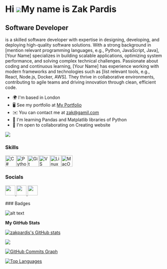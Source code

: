 Hi ![](https://user-images.githubusercontent.com/18350557/176309783-0785949b-9127-417c-8b55-ab5a4333674e.gif)My name is Zak Pardis
==================================================================================================================================

Software Developer
------------------

is a skilled software developer with expertise in designing, developing, and deploying high-quality software solutions. With a strong background in \[mention relevant programming languages, e.g., Python, JavaScript, Java\], \[Your Name\] specializes in building scalable applications, optimizing system performance, and solving complex technical challenges. Passionate about coding and continuous learning, \[Your Name\] has experience working with modern frameworks and technologies such as \[list relevant tools, e.g., React, Node.js, Docker, AWS\]. They thrive in collaborative environments, contributing to agile teams and driving innovation through clean, efficient code.

* 🌍  I'm based in London
* 🖥️  See my portfolio at [My Portfolio](http://www.portfolio.dev)
* ✉️  You can contact me at [zak@gamil.com](mailto:zak@gamil.com)
* 🧠  I'm learning Pandas and Matplatlib libraries of Python
* 🤝  I'm open to collaborating on Creating website

<a href="https://www.github.com/zakpardis" target="_blank" rel="noreferrer"><img
src="https://img.shields.io/github/followers/zakpardis?logo=github&style=for-the-badge&color=0891b2&labelColor=831843" /></a>
### Skills

<p align="left">
<a href="https://docs.microsoft.com/en-us/dotnet/csharp/" target="_blank" rel="noreferrer"><img src="https://raw.githubusercontent.com/danielcranney/readme-generator/main/public/icons/skills/csharp-colored.svg" width="36" height="36" alt="C#" /></a><a href="https://www.python.org/" target="_blank" rel="noreferrer"><img src="https://raw.githubusercontent.com/danielcranney/readme-generator/main/public/icons/skills/python-colored.svg" width="36" height="36" alt="Python" /></a><a href="https://git-scm.com/" target="_blank" rel="noreferrer"><img src="https://raw.githubusercontent.com/danielcranney/readme-generator/main/public/icons/skills/git-colored.svg" width="36" height="36" alt="Git" /></a><a href="https://code.visualstudio.com/" target="_blank" rel="noreferrer"><img src="https://raw.githubusercontent.com/danielcranney/readme-generator/main/public/icons/skills/visualstudiocode.svg" width="36" height="36" alt="VS Code" /></a><a href="https://www.linux.org" target="_blank" rel="noreferrer"><img src="https://raw.githubusercontent.com/danielcranney/readme-generator/main/public/icons/skills/linux-colored.svg" width="36" height="36" alt="Linux" /></a><a href="https://apple.com" target="_blank" rel="noreferrer"><img src="https://raw.githubusercontent.com/danielcranney/readme-generator/main/public/icons/skills/macos-colored.svg" width="36" height="36" alt="MacOS" /></a>
</p>

### Socials

<p align="left"> <a href="https://www.github.com/zakpardis" target="_blank" rel="noreferrer"> <picture> <source media="(prefers-color-scheme: dark)" srcset="https://raw.githubusercontent.com/danielcranney/readme-generator/main/public/icons/socials/github-dark.svg" /> <source media="(prefers-color-scheme: light)" srcset="https://raw.githubusercontent.com/danielcranney/readme-generator/main/public/icons/socials/github.svg" /> <img src="https://raw.githubusercontent.com/danielcranney/readme-generator/main/public/icons/socials/github.svg" width="32" height="32" /> </picture> </a> <a href="http://www.instagram.com/zakpardis" target="_blank" rel="noreferrer"> <picture> <source media="(prefers-color-scheme: dark)" srcset="https://raw.githubusercontent.com/danielcranney/readme-generator/main/public/icons/socials/instagram-dark.svg" /> <source media="(prefers-color-scheme: light)" srcset="https://raw.githubusercontent.com/danielcranney/readme-generator/main/public/icons/socials/instagram.svg" /> <img src="https://raw.githubusercontent.com/danielcranney/readme-generator/main/public/icons/socials/instagram.svg" width="32" height="32" /> </picture> </a> <a href="https://www.linkedin.com/in/zakpardis" target="_blank" rel="noreferrer"> <picture> <source media="(prefers-color-scheme: dark)" srcset="https://raw.githubusercontent.com/danielcranney/readme-generator/main/public/icons/socials/linkedin-dark.svg" /> <source media="(prefers-color-scheme: light)" srcset="https://raw.githubusercontent.com/danielcranney/readme-generator/main/public/icons/socials/linkedin.svg" /> <img src="https://raw.githubusercontent.com/danielcranney/readme-generator/main/public/icons/socials/linkedin.svg" width="32" height="32" /> </picture> </a></p>
### Badges

![alt text](Picture.png)



<b>My GitHub Stats</b>

<a href="http://www.github.com/zakpardis"><img src="https://github-readme-stats.vercel.app/api?username=zakpardis&show_icons=true&hide=&title_color=ef4444&text_color=ffffff&icon_color=0891b2&bg_color=831843&hide_border=true&show_icons=true" alt="zakpardis's GitHub stats" /></a>

<a href="http://www.github.com/zakpardis"><img src="https://github-readme-streak-stats.herokuapp.com/?user=zakpardis&stroke=ffffff&background=831843&ring=ef4444&fire=ef4444&currStreakNum=ffffff&currStreakLabel=ef4444&sideNums=ffffff&sideLabels=ffffff&dates=ffffff&hide_border=true" /></a>

<a href="http://www.github.com/zakpardis"><img src="https://github-readme-activity-graph.cyclic.app/graph?username=zakpardis&bg_color=831843&color=ffffff&line=0891b2&point=ffffff&area_color=831843&area=true&hide_border=true&custom_title=GitHub%20Commits%20Graph" alt="GitHub Commits Graph" /></a>

<a href="https://github.com/zakpardis" align="left"><img src="https://github-readme-stats.vercel.app/api/top-langs/?username=zakpardis&langs_count=10&title_color=ef4444&text_color=ffffff&icon_color=0891b2&bg_color=831843&hide_border=true&locale=en&custom_title=Top%20%Languages" alt="Top Languages" /></a>



